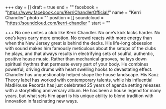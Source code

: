 +++
day = []
draft = true
end = ""
facebook = "https://www.facebook.com/KerriChandlerOfficial/"
name = "Kerri Chandler"
photo = ""
position = []
soundcloud = "https://soundcloud.com/kerri-chandler "
start = ""

+++
No one unites a club like Kerri Chandler. No one’s kick kicks harder. No one’s keys carry more emotion. No crowd reacts with more energy than when the New Jersey great is behind the decks. His life-long obsession with sound makes him famously meticulous about the setups of the clubs he plays, and that always results in electrifying sets of soulful, authentic, positive house music. Rather than mechanical grooves, he lays down spiritual rhythms that permeate every part of your body. He combines powerful, driving drums with heart swelling hooks to devastating effect. Chandler has unquestionably helped shape the house landscape. His Kaoz Theory label has worked with contemporary talents, while his influential MadHouse Records has just celebrated 25 years of agenda setting releases with a storytelling anniversary album. He has been a house legend for many years, but what sets him apart is his unique ability to blend tradition with innovation in fascinating new ways.